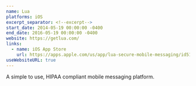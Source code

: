 ```yaml
---
name: Lua
platforms: iOS
excerpt_separator: <!--excerpt-->
start_date: 2014-05-19 00:00:00 -0400
end_date: 2016-05-19 00:00:00 -0400
website: https://getlua.com/
links:
  - name: iOS App Store
    url: https://apps.apple.com/us/app/lua-secure-mobile-messaging/id519581506
useWebsiteURL: true
---
```


A simple to use, HIPAA compliant mobile messaging platform.
